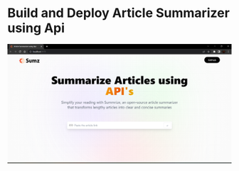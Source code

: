 # Build and Deploy Article Summarizer using Api
![Article Summarizer using Api](/public/Article%20Summarizer%20using%20Api.png)



